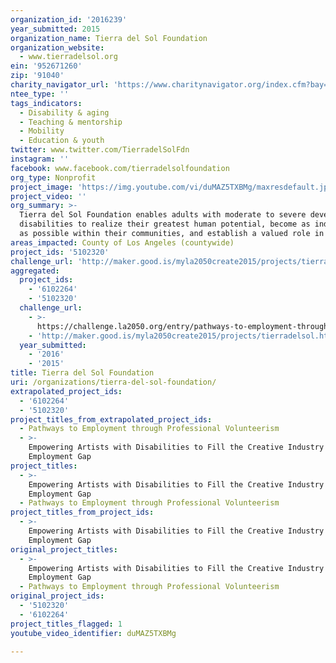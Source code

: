```yaml
---
organization_id: '2016239'
year_submitted: 2015
organization_name: Tierra del Sol Foundation
organization_website:
  - www.tierradelsol.org
ein: '952671260'
zip: '91040'
charity_navigator_url: 'https://www.charitynavigator.org/index.cfm?bay=search.profile&ein=952671260'
ntee_type: ''
tags_indicators:
  - Disability & aging
  - Teaching & mentorship
  - Mobility
  - Education & youth
twitter: www.twitter.com/TierradelSolFdn
instagram: ''
facebook: www.facebook.com/tierradelsolfoundation
org_type: Nonprofit
project_image: 'https://img.youtube.com/vi/duMAZ5TXBMg/maxresdefault.jpg'
project_video: ''
org_summary: >-
  Tierra del Sol Foundation enables adults with moderate to severe developmental
  disabilities to realize their greatest human potential, become as independent
  as possible within their communities, and establish a valued role in society.
areas_impacted: County of Los Angeles (countywide)
project_ids: '5102320'
challenge_url: 'http://maker.good.is/myla2050create2015/projects/tierradelsol.html'
aggregated:
  project_ids:
    - '6102264'
    - '5102320'
  challenge_url:
    - >-
      https://challenge.la2050.org/entry/pathways-to-employment-through-professional-volunteerism
    - 'http://maker.good.is/myla2050create2015/projects/tierradelsol.html'
  year_submitted:
    - '2016'
    - '2015'
title: Tierra del Sol Foundation
uri: /organizations/tierra-del-sol-foundation/
extrapolated_project_ids:
  - '6102264'
  - '5102320'
project_titles_from_extrapolated_project_ids:
  - Pathways to Employment through Professional Volunteerism
  - >-
    Empowering Artists with Disabilities to Fill the Creative Industry
    Employment Gap
project_titles:
  - >-
    Empowering Artists with Disabilities to Fill the Creative Industry
    Employment Gap
  - Pathways to Employment through Professional Volunteerism
project_titles_from_project_ids:
  - >-
    Empowering Artists with Disabilities to Fill the Creative Industry
    Employment Gap
original_project_titles:
  - >-
    Empowering Artists with Disabilities to Fill the Creative Industry
    Employment Gap
  - Pathways to Employment through Professional Volunteerism
original_project_ids:
  - '5102320'
  - '6102264'
project_titles_flagged: 1
youtube_video_identifier: duMAZ5TXBMg

---
```

